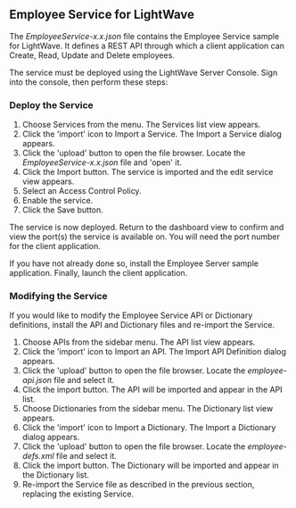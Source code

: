 ## Employee Service for LightWave

The *EmployeeService-x.x.json* file contains the Employee Service sample for LightWave. It defines a REST API through which a client application can Create, Read, Update and Delete employees.

The service must be deployed using the LightWave Server Console. Sign into the console, then perform these steps:

### Deploy the Service
1. Choose Services from the menu. The Services list view appears.
2. Click the 'import' icon to Import a Service. The Import a Service dialog appears.
3. Click the 'upload' button to open the file browser. Locate the *EmployeeService-x.x.json* file and 'open' it.
4. Click the Import button. The service is imported and the edit service view appears.
5. Select an Access Control Policy.
6. Enable the service.
7. Click the Save button.

The service is now deployed. Return to the dashboard view to confirm and view the port(s) the service is available on. You will need the port number for the client application.

If you have not already done so, install the Employee Server sample application. Finally, launch the client application.
### Modifying the Service
If you would like to modify the Employee Service API or Dictionary definitions, install the API and Dictionary files and re-import the Service.
1. Choose APIs from the sidebar menu. The API list view appears.
2. Click the 'import' icon to Import an API. The Import API Definition dialog appears.
3. Click the 'upload' button to open the file browser. Locate the *employee-api.json* file and select it.
4. Click the import button. The API will be imported and appear in the API list.
5. Choose Dictionaries from the sidebar menu. The Dictionary list view appears.
6. Click the 'import' icon to Import a Dictionary. The Import a Dictionary dialog appears.
7. Click the 'upload' button to open the file browser. Locate the *employee-defs.xml* file and select it.
8. Click the import button. The Dictionary will be imported and appear in the Dictionary list.
9. Re-import the Service file as described in the previous section, replacing the existing Service.


